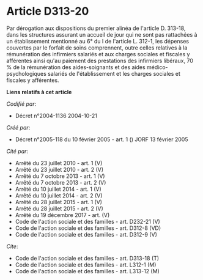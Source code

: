 # Article D313-20

Par dérogation aux dispositions du premier alinéa de l'article D. 313-18, dans les structures assurant un accueil de jour qui
ne sont pas rattachées à un établissement mentionné au 6° du I de l'article L. 312-1, les dépenses couvertes par le forfait
de soins comprennent, outre celles relatives à la rémunération des infirmiers salariés et aux charges sociales et fiscales y
afférentes ainsi qu'au paiement des prestations des infirmiers libéraux, 70 % de la rémunération des aides-soignants et des
aides médico-psychologiques salariés de l'établissement et les charges sociales et fiscales y afférentes.

**Liens relatifs à cet article**

_Codifié par_:

  - Décret n°2004-1136 2004-10-21

_Créé par_:

  - Décret n°2005-118 du 10 février 2005 - art. 1 () JORF 13 février 2005

_Cité par_:

  - Arrêté du 23 juillet 2010 - art. 1 (V)
  - Arrêté du 23 juillet 2010 - art. 2 (V)
  - Arrêté du 7 octobre 2013 - art. 1 (V)
  - Arrêté du 7 octobre 2013 - art. 2 (V)
  - Arrêté du 10 juillet 2014 - art. 1 (V)
  - Arrêté du 10 juillet 2014 - art. 2 (V)
  - Arrêté du 28 juillet 2015 - art. 1 (V)
  - Arrêté du 28 juillet 2015 - art. 2 (V)
  - Arrêté du 19 décembre 2017 - art. (V)
  - Code de l'action sociale et des familles - art. D232-21 (V)
  - Code de l'action sociale et des familles - art. D312-8 (VD)
  - Code de l'action sociale et des familles - art. D312-9 (V)

_Cite_:

  - Code de l'action sociale et des familles - art. D313-18 (T)
  - Code de l'action sociale et des familles - art. L312-1 (M)
  - Code de l'action sociale et des familles - art. L313-12 (M)
